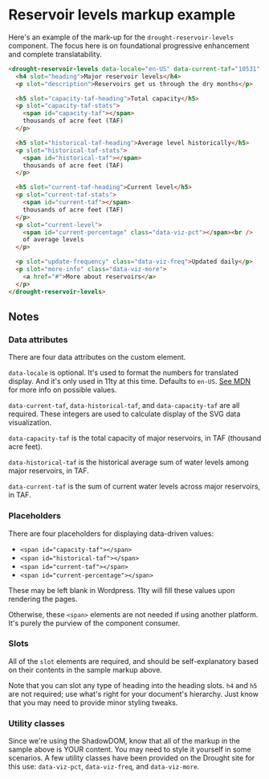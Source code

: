 # Reservoir levels markup example

Here's an example of the mark-up for the `drought-reservoir-levels` component. The focus here is on foundational progressive enhancement and complete translatability.

```html 
<drought-reservoir-levels data-locale="en-US" data-current-taf="10531" data-historical-taf="16012" data-capacity-taf="22623">
  <h4 slot="heading">Major reservoir levels</h4>
  <p slot="description">Reservoirs get us through the dry months</p>

  <h5 slot="capacity-taf-heading">Total capacity</h5>
  <p slot="capacity-taf-stats">
    <span id="capacity-taf"></span> 
    thousands of acre feet (TAF)
  </p>

  <h5 slot="historical-taf-heading">Average level historically</h5>
  <p slot="historical-taf-stats">
    <span id="historical-taf"></span> 
    thousands of acre feet (TAF)
  </p>

  <h5 slot="current-taf-heading">Current level</h5>
  <p slot="current-taf-stats">
    <span id="current-taf"></span> 
    thousands of acre feet (TAF)
  </p>
  <p slot="current-level">
    <span id="current-percentage" class="data-viz-pct"></span><br />
    of average levels
  </p>

  <p slot="update-frequency" class="data-viz-freq">Updated daily</p>
  <p slot="more-info" class="data-viz-more">
    <a href="#">More about reservoirs</a>
  </p>
</drought-reservoir-levels>
```

## Notes

### Data attributes

There are four data attributes on the custom element. 

`data-locale` is optional. It's used to format the numbers for translated display. And it's only used in 11ty at this time. Defaults to `en-US`. [See MDN](https://developer.mozilla.org/en-US/docs/Web/JavaScript/Reference/Global_Objects/Intl#locale_identification_and_negotiation) for more info on possible values.

`data-current-taf`, `data-historical-taf`, and `data-capacity-taf` are all required. These integers are used to calculate display of the SVG data visualization.

`data-capacity-taf` is the total capacity of major reservoirs, in TAF (thousand acre feet).

`data-historical-taf` is the historical average sum of water levels among major reservoirs, in TAF.

`data-current-taf` is the sum of current water levels across major reservoirs, in TAF. 

### Placeholders

There are four placeholders for displaying data-driven values: 

* `<span id="capacity-taf"></span>`
* `<span id="historical-taf"></span>`
* `<span id="current-taf"></span>`
* `<span id="current-percentage"></span>`

These may be left blank in Wordpress. 11ty will fill these values upon rendering the pages.

Otherwise, these `<span>` elements are not needed if using another platform. It's purely the purview of the component consumer.

### Slots

All of the `slot` elements are required, and should be self-explanatory based on their contents in the sample markup above.

Note that you can slot any type of heading into the heading slots. `h4` and `h5` are not required; use what's right for your document's hierarchy. Just know that you may need to provide minor styling tweaks.

### Utility classes

Since we're using the ShadowDOM, know that all of the markup in the sample above is YOUR content. You may need to style it yourself in some scenarios. A few utility classes have been provided on the Drought site for this use: `data-viz-pct`, `data-viz-freq`, and `data-viz-more`.


